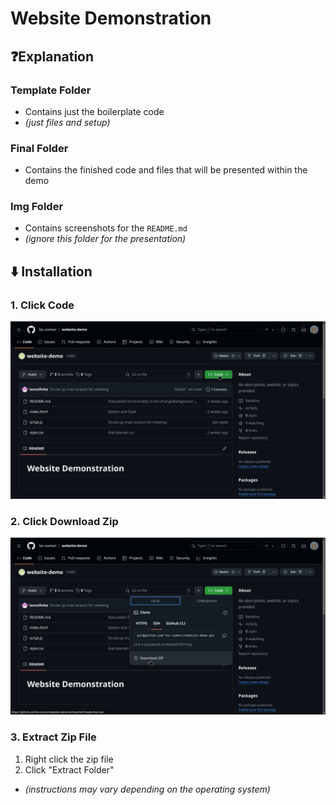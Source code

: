 # Website Demonstration

## ❓Explanation

### Template Folder

- Contains just the boilerplate code
- _(just files and setup)_

### Final Folder

- Contains the finished code and files that will be presented within the demo

### Img Folder

- Contains screenshots for the `README.md`
- _(ignore this folder for the presentation)_

## ⬇️ Installation

### 1. Click Code

![Click Code Screenshot](./img/screenshot-1.png)

### 2. Click Download Zip

![Click Download Zip Screenshot](./img/screenshot-2.png)

### 3. Extract Zip File

1. Right click the zip file
2. Click "Extract Folder"

- _(instructions may vary depending on the operating system)_
